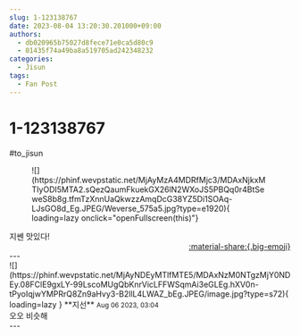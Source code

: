 ```yaml
---
slug: 1-123138767
date: 2023-08-04 13:20:30.201000+09:00
authors:
  - db020965b75027d8fece71e0ca5d80c9
  - 01435f74a49ba8a519705ad242348232
categories:
  - Jisun
tags:
  - Fan Post
---
```


# 1-123138767

<div class="post-container" markdown="1">
<div class="content-container md-sidebar__scrollwrap" markdown="1">

\#to_jisun 
<figure markdown="1">
![](https://phinf.wevpstatic.net/MjAyMzA4MDRfMjc3/MDAxNjkxMTIyODI5MTA2.sQezQaumFkuekGX26lN2WXoJS5PBQq0r4BtSeweS8b8g.tfmTzXnnUaQkwzzAmqDcG38YZ5Di1SOAq-LJsGO8d_Eg.JPEG/Weverse_575a5.jpg?type=e1920){ loading=lazy onclick="openFullscreen(this)"}
</figure>
지쎈 맛있다!<br>

</div>
</div>

<div style="text-align: right;" markdown="1">
<a href="https://weverse.io/fromis9/fanpost/1-123138767" style="text-align: right;">:material-share:{.big-emoji}</a>
</div>
---

<div class="comments-container md-sidebar__scrollwrap" markdown="1">
<div class="comment" markdown="1">
<div class='id-container' markdown="1">
![](https://phinf.wevpstatic.net/MjAyNDEyMTlfMTE5/MDAxNzM0NTgzMjY0NDEy.08FClE9gxLY-99LscoMUgQbKnrVicLFFWSqmAi3eGLEg.hXV0n-tPyoIqjwYMPRrQ8Zn9aHvy3-B2llL4LWAZ_bEg.JPEG/image.jpg?type=s72){ loading=lazy }
**<span class="artist">지선</span>** <small>Aug 06 2023, 03:04</small><br>
</div>
<div class='comment-body' markdown="1">
오오 비슷해
</div>
</div>
</div>
---
